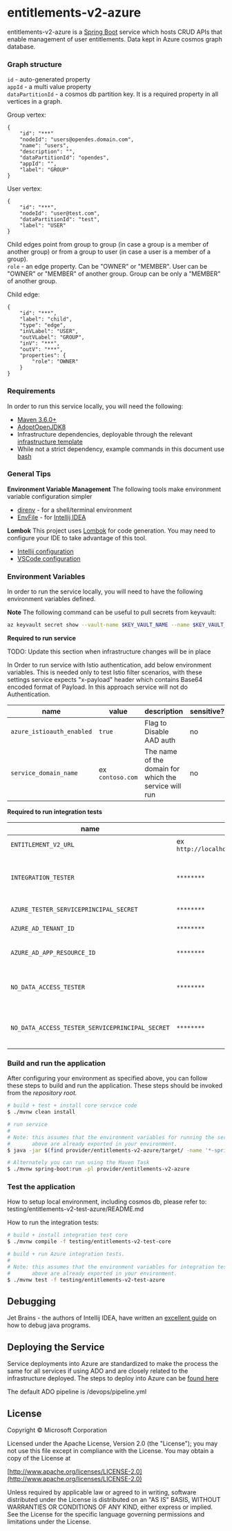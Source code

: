 # entitlements-v2-azure

entitlements-v2-azure is a [Spring Boot](https://spring.io/projects/spring-boot) service which hosts CRUD APIs that enable management of user entitlements.
Data kept in Azure cosmos graph database.

### Graph structure

`id` - auto-generated property <br/>
`appId` - a multi value property <br/>
`dataPartitionId` - a cosmos db partition key. It is a required property in all vertices in a graph.

Group vertex:

    {
        "id": "***"
        "nodeId": "users@opendes.domain.com",
        "name": "users",
        "description": "",
        "dataPartitionId": "opendes",
        "appId": "",
        "label": "GROUP"
    }

User vertex:

    {
        "id": "***",
        "nodeId": "user@test.com",
        "dataPartitionId": "test",
        "label": "USER"
    }

Child edges point from group to group (in case a group is a member of another group)
or from a group to user (in case a user is a member of a group). <br/>
`role` - an edge property. Can be "OWNER" or "MEMBER". User can be "OWNER" or "MEMBER" of another group.
Group can be only a "MEMBER" of another group.

Child edge:

    {
        "id": "***",
        "label": "child",
        "type": "edge",
        "inVLabel": "USER",
        "outVLabel": "GROUP",
        "inV": "***",
        "outV": "***",
        "properties": {
            "role": "OWNER"
        }
    }

### Requirements

In order to run this service locally, you will need the following:

- [Maven 3.6.0+](https://maven.apache.org/download.cgi)
- [AdoptOpenJDK8](https://adoptopenjdk.net/)
- Infrastructure dependencies, deployable through the relevant [infrastructure template](https://dev.azure.com/slb-des-ext-collaboration/open-data-ecosystem/_git/infrastructure-templates?path=%2Finfra&version=GBmaster&_a=contents)
- While not a strict dependency, example commands in this document use [bash](https://www.gnu.org/software/bash/)

### General Tips

**Environment Variable Management**
The following tools make environment variable configuration simpler
 - [direnv](https://direnv.net/) - for a shell/terminal environment
 - [EnvFile](https://plugins.jetbrains.com/plugin/7861-envfile) - for [Intellij IDEA](https://www.jetbrains.com/idea/)

**Lombok**
This project uses [Lombok](https://projectlombok.org/) for code generation. You may need to configure your IDE to take advantage of this tool.
 - [Intellij configuration](https://projectlombok.org/setup/intellij)
 - [VSCode configuration](https://projectlombok.org/setup/vscode)

### Environment Variables

In order to run the service locally, you will need to have the following environment variables defined.

**Note** The following command can be useful to pull secrets from keyvault:
```bash
az keyvault secret show --vault-name $KEY_VAULT_NAME --name $KEY_VAULT_SECRET_NAME --query value -otsv
```

**Required to run service**

 TODO: Update this section when infrastructure changes will be in place

In Order to run service with Istio authentication, add below environment variables. This is needed only to test Istio filter scenarios,
with these settings service expects "x-payload" header which contains Base64 encoded format of Payload. In this approach service will not do Authentication.

 name | value | description | sensitive? | source |
| ---  | ---   | ---         | ---        | ---    |
| `azure_istioauth_enabled` | `true` | Flag to Disable AAD auth | no | -- |
| `service_domain_name` | ex `contoso.com` | The name of the domain for which the service will run | no | output of infrastructure deployment |

**Required to run integration tests**

| name | value | description | sensitive? | source |
| ---  | ---   | ---         | ---        | ---    |
| `ENTITLEMENT_V2_URL` | ex `http://localhost:8080/api/entitlements/v2` | The host where the service is running | no | -- |
| `INTEGRATION_TESTER` | `********` | System identity to assume for API calls. Note: this user must have entitlements configured already | no | -- |
| `AZURE_TESTER_SERVICEPRINCIPAL_SECRET` | `********` | Secret for `$INTEGRATION_TESTER` | yes | -- |
| `AZURE_AD_TENANT_ID` | `********` | AD tenant to authenticate users from | yes | -- |
| `AZURE_AD_APP_RESOURCE_ID` | `********` | AAD client application ID | yes | output of infrastructure deployment |
| `NO_DATA_ACCESS_TESTER` | `********` | Service principal ID of a service principal without entitlements | yes | `osdu-infra-test-app-noaccess-id` secret from keyvault |
| `NO_DATA_ACCESS_TESTER_SERVICEPRINCIPAL_SECRET` | `********` | Secret for `$NO_DATA_ACCESS_TESTER` | yes | `osdu-infra-test-app-noaccess-key` secret from keyvault |

### Build and run the application

After configuring your environment as specified above, you can follow these steps to build and run the application. These steps should be invoked from the *repository root.*

```bash
# build + test + install core service code
$ ./mvnw clean install

# run service
#
# Note: this assumes that the environment variables for running the service as outlined
#       above are already exported in your environment.
$ java -jar $(find provider/entitlements-v2-azure/target/ -name '*-spring-boot.jar')

# Alternately you can run using the Maven Task
$ ./mvnw spring-boot:run -pl provider/entitlements-v2-azure
```

### Test the application
How to setup local environment, including cosmos db, please refer to: testing/entitlements-v2-test-azure/README.md

How to run the integration tests:

```bash
# build + install integration test core
$ ./mvnw compile -f testing/entitlements-v2-test-core

# build + run Azure integration tests.
#
# Note: this assumes that the environment variables for integration tests as outlined
#       above are already exported in your environment.
$ ./mvnw test -f testing/entitlements-v2-test-azure
```

## Debugging

Jet Brains - the authors of Intellij IDEA, have written an [excellent guide](https://www.jetbrains.com/help/idea/debugging-your-first-java-application.html) on how to debug java programs.

## Deploying the Service

Service deployments into Azure are standardized to make the process the same for all services if using ADO and are 
closely related to the infrastructure deployed. The steps to deploy into Azure can be [found here](https://github.com/azure/osdu-infrastructure)

The default ADO pipeline is /devops/pipeline.yml

## License
Copyright © Microsoft Corporation

Licensed under the Apache License, Version 2.0 (the "License");
you may not use this file except in compliance with the License.
You may obtain a copy of the License at

[http://www.apache.org/licenses/LICENSE-2.0](http://www.apache.org/licenses/LICENSE-2.0)

Unless required by applicable law or agreed to in writing, software
distributed under the License is distributed on an "AS IS" BASIS,
WITHOUT WARRANTIES OR CONDITIONS OF ANY KIND, either express or implied.
See the License for the specific language governing permissions and
limitations under the License.
